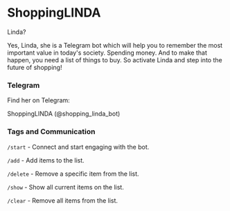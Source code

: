 # ShoppingLINDA
Linda?

Yes, Linda, she is a Telegram bot which will help you to remember the most important value in today's society.
Spending money. And to make that happen, you need a list of things to buy. So activate Linda and step into the future of shopping!


### Telegram

Find her on Telegram:

ShoppingLINDA (@shopping_linda_bot)

### Tags and Communication

`/start` - Connect and start engaging with the bot.

`/add` - Add items to the list.

`/delete` - Remove a specific item from the list.

`/show` - Show all current items on the list.

`/clear` - Remove all items from the list.
